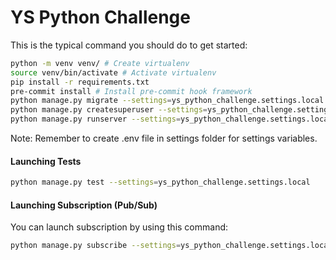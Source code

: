 # YS Python Challenge

This is the typical command you should do to get started:
```bash
python -m venv venv/ # Create virtualenv
source venv/bin/activate # Activate virtualenv
pip install -r requirements.txt
pre-commit install # Install pre-commit hook framework
python manage.py migrate --settings=ys_python_challenge.settings.local # Migration
python manage.py createsuperuser --settings=ys_python_challenge.settings.local # Create superuser
python manage.py runserver --settings=ys_python_challenge.settings.local # Launch server
```
Note: Remember to create .env file in settings folder for settings variables.

#### Launching Tests

```bash
python manage.py test --settings=ys_python_challenge.settings.local
```

#### Launching Subscription (Pub/Sub)

You can launch subscription by using this command:
```bash
python manage.py subscribe --settings=ys_python_challenge.settings.local
```
